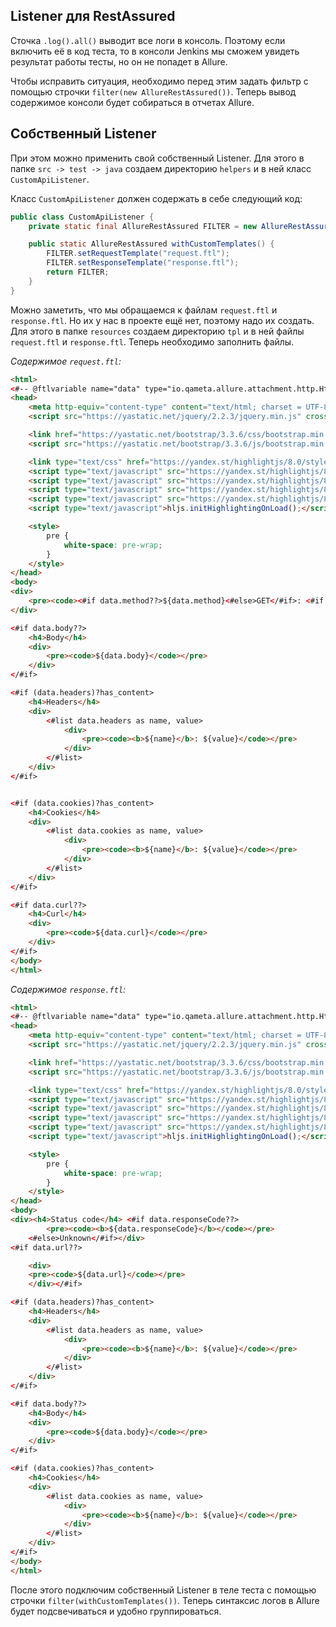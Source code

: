 ## Listener для RestAssured

Сточка `.log().all()` выводит все логи в консоль. Поэтому если включить её в код теста, то в консоли Jenkins мы сможем увидеть результат работы тесты, но он не попадет в Allure.

Чтобы исправить ситуация, необходимо перед этим задать фильтр с помощью строчки `filter(new AllureRestAssured())`. Теперь вывод содержимое консоли будет собираться в отчетах Allure.

## Собственный Listener 
При этом можно применить свой собственный Listener. Для этого в папке `src -> test -> java` создаем директорию `helpers` и в ней класс `CustomApiListener`.

Класс `CustomApiListener` должен содержать в себе следующий код:

```java
public class CustomApiListener {
    private static final AllureRestAssured FILTER = new AllureRestAssured();

    public static AllureRestAssured withCustomTemplates() {
        FILTER.setRequestTemplate("request.ftl");
        FILTER.setResponseTemplate("response.ftl");
        return FILTER;
    }
}
```

Можно заметить, что мы обращаемся к файлам `request.ftl` и `response.ftl`. Но их у нас в проекте ещё нет, поэтому надо их создать. Для этого в папке `resources` создаем директорию `tpl` и в ней файлы `request.ftl` и `response.ftl`. Теперь необходимо заполнить файлы.

*Содержимое `request.ftl`:*
```html
<html>
<#-- @ftlvariable name="data" type="io.qameta.allure.attachment.http.HttpRequestAttachment" -->
<head>
    <meta http-equiv="content-type" content="text/html; charset = UTF-8">
    <script src="https://yastatic.net/jquery/2.2.3/jquery.min.js" crossorigin="anonymous"></script>

    <link href="https://yastatic.net/bootstrap/3.3.6/css/bootstrap.min.css" rel="stylesheet" crossorigin="anonymous">
    <script src="https://yastatic.net/bootstrap/3.3.6/js/bootstrap.min.js" crossorigin="anonymous"></script>

    <link type="text/css" href="https://yandex.st/highlightjs/8.0/styles/github.min.css" rel="stylesheet"/>
    <script type="text/javascript" src="https://yandex.st/highlightjs/8.0/highlight.min.js"></script>
    <script type="text/javascript" src="https://yandex.st/highlightjs/8.0/languages/bash.min.js"></script>
    <script type="text/javascript" src="https://yandex.st/highlightjs/8.0/languages/json.min.js"></script>
    <script type="text/javascript" src="https://yandex.st/highlightjs/8.0/languages/xml.min.js"></script>
    <script type="text/javascript">hljs.initHighlightingOnLoad();</script>

    <style>
        pre {
            white-space: pre-wrap;
        }
    </style>
</head>
<body>
<div>
    <pre><code><#if data.method??>${data.method}<#else>GET</#if>: <#if data.url??>${data.url}<#else>Unknown</#if></code></pre>
</div>

<#if data.body??>
    <h4>Body</h4>
    <div>
        <pre><code>${data.body}</code></pre>
    </div>
</#if>

<#if (data.headers)?has_content>
    <h4>Headers</h4>
    <div>
        <#list data.headers as name, value>
            <div>
                <pre><code><b>${name}</b>: ${value}</code></pre>
            </div>
        </#list>
    </div>
</#if>


<#if (data.cookies)?has_content>
    <h4>Cookies</h4>
    <div>
        <#list data.cookies as name, value>
            <div>
                <pre><code><b>${name}</b>: ${value}</code></pre>
            </div>
        </#list>
    </div>
</#if>

<#if data.curl??>
    <h4>Curl</h4>
    <div>
        <pre><code>${data.curl}</code></pre>
    </div>
</#if>
</body>
</html>
```

*Содержимое `response.ftl`:*
```html
<html>
<#-- @ftlvariable name="data" type="io.qameta.allure.attachment.http.HttpResponseAttachment" -->
<head>
    <meta http-equiv="content-type" content="text/html; charset = UTF-8">
    <script src="https://yastatic.net/jquery/2.2.3/jquery.min.js" crossorigin="anonymous"></script>

    <link href="https://yastatic.net/bootstrap/3.3.6/css/bootstrap.min.css" rel="stylesheet" crossorigin="anonymous">
    <script src="https://yastatic.net/bootstrap/3.3.6/js/bootstrap.min.js" crossorigin="anonymous"></script>

    <link type="text/css" href="https://yandex.st/highlightjs/8.0/styles/github.min.css" rel="stylesheet"/>
    <script type="text/javascript" src="https://yandex.st/highlightjs/8.0/highlight.min.js"></script>
    <script type="text/javascript" src="https://yandex.st/highlightjs/8.0/languages/bash.min.js"></script>
    <script type="text/javascript" src="https://yandex.st/highlightjs/8.0/languages/json.min.js"></script>
    <script type="text/javascript" src="https://yandex.st/highlightjs/8.0/languages/xml.min.js"></script>
    <script type="text/javascript">hljs.initHighlightingOnLoad();</script>

    <style>
        pre {
            white-space: pre-wrap;
        }
    </style>
</head>
<body>
<div><h4>Status code</h4> <#if data.responseCode??>
        <pre><code><b>${data.responseCode}</b></code></pre>
    <#else>Unknown</#if></div>
<#if data.url??>

    <div>
    <pre><code>${data.url}</code></pre>
    </div></#if>

<#if (data.headers)?has_content>
    <h4>Headers</h4>
    <div>
        <#list data.headers as name, value>
            <div>
                <pre><code><b>${name}</b>: ${value}</code></pre>
            </div>
        </#list>
    </div>
</#if>

<#if data.body??>
    <h4>Body</h4>
    <div>
        <pre><code>${data.body}</code></pre>
    </div>
</#if>

<#if (data.cookies)?has_content>
    <h4>Cookies</h4>
    <div>
        <#list data.cookies as name, value>
            <div>
                <pre><code><b>${name}</b>: ${value}</code></pre>
            </div>
        </#list>
    </div>
</#if>
</body>
</html>
```

После этого подключим собственный Listener в теле теста с помощью строчки `filter(withCustomTemplates())`. Теперь синтаксис логов в Allure будет подсвечиваться и удобно группироваться.
